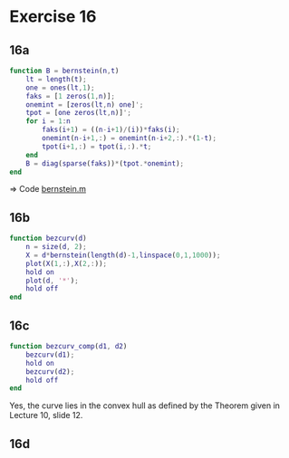 Exercise 16
===========

16a
---
```matlab
function B = bernstein(n,t)
    lt = length(t);
    one = ones(lt,1);
    faks = [1 zeros(1,n)];
    onemint = [zeros(lt,n) one]';
    tpot = [one zeros(lt,n)]';
    for i = 1:n
        faks(i+1) = ((n-i+1)/(i))*faks(i);
        onemint(n-i+1,:) = onemint(n-i+2,:).*(1-t);
        tpot(i+1,:) = tpot(i,:).*t;
    end
    B = diag(sparse(faks))*(tpot.*onemint);
end
````

&rArr; Code [bernstein.m](https://github.com/alshain/eth-numcse/blob/master/06/bernstein.m)

16b
---

````matlab
function bezcurv(d)
    n = size(d, 2);
    X = d*bernstein(length(d)-1,linspace(0,1,1000));
    plot(X(1,:),X(2,:));
    hold on
    plot(d, '*');
    hold off
end
````

16c
----


````matlab
function bezcurv_comp(d1, d2)
    bezcurv(d1);
    hold on
    bezcurv(d2);
    hold off
end
`````

Yes, the curve lies in the convex hull as defined by the Theorem given in Lecture 10, slide 12.

16d
---






